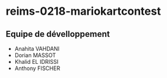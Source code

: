 # reims-0218-mariokartcontest
## Equipe de dévelloppement
* Anahita VAHDANI
* Dorian MASSOT
* Khalid EL IDRISSI
* Anthony FISCHER

